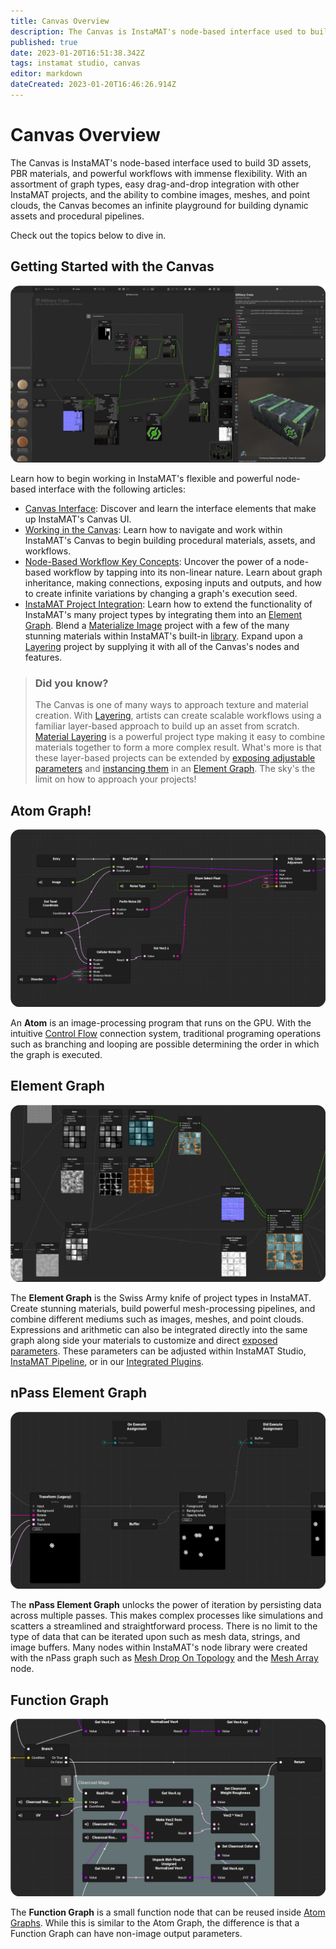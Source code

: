 ```yaml
---
title: Canvas Overview
description: The Canvas is InstaMAT's node-based interface used to build 3D assets, PBR materials, and  powerful workflows with immense flexibility.
published: true
date: 2023-01-20T16:51:38.342Z
tags: instamat studio, canvas
editor: markdown
dateCreated: 2023-01-20T16:46:26.914Z
---
```


# Canvas Overview

The Canvas is InstaMAT's node-based interface used to build 3D assets, PBR materials, and  powerful workflows with immense flexibility. With an assortment of graph types, easy drag-and-drop integration with other InstaMAT projects, and the ability to combine images, meshes, and point clouds, the Canvas becomes an infinite playground for building dynamic assets and procedural pipelines.

Check out the topics below to dive in.

## Getting Started with the Canvas

![canvas_ui_rounded_preview2.jpeg](/instamat_studio/canvas/canvas_ui_rounded_preview2.jpeg)

Learn how to begin working in InstaMAT's flexible and powerful node-based interface with the following articles:

- <a href="Getting Started with the Canvas/Canvas Interface/Canvas_Interface.html">Canvas Interface</a>: Discover and learn the interface elements that make up InstaMAT's Canvas UI.
- <a href="">Working in the Canvas</a>: Learn how to navigate and work within InstaMAT's Canvas to begin building procedural materials, assets, and workflows.
- <a href="">Node-Based Workflow Key Concepts</a>: Uncover the power of a node-based workflow by tapping into its non-linear nature. Learn about graph inheritance, making connections, exposing inputs and outputs, and how to create infinite variations by changing a graph's execution seed.
- <a href="">InstaMAT Project Integration</a>: Learn how to extend the functionality of InstaMAT's many project types by integrating them into an <a href="">Element Graph</a>. Blend a <a href="">Materialize Image</a> project with a few of the many stunning materials within InstaMAT's built-in <a href="">library</a>. Expand upon a <a href="">Layering</a> project by supplying it with all of the Canvas's nodes and features. 

> ### Did you know?
> The Canvas is one of many ways to approach texture and material creation. With <a href="">Layering</a>, artists can create scalable workflows using a familiar layer-based approach to build up an asset from scratch. <a href="">Material Layering</a> is a powerful project type making it easy to combine materials together to form a more complex result. What's more is that these layer-based projects can be extended by <a href="">exposing adjustable parameters</a> and <a href="">instancing them</a> in an <a href="">Element Graph</a>. The sky's the limit on how to approach your projects!

## Atom Graph!

![atom_rounded_preview.jpeg](/instamat_studio/canvas/atom_rounded_preview.jpeg)

An **Atom** is an image-processing program that runs on the GPU. With the intuitive <a href="">Control Flow</a> connection system, traditional programing operations such as branching and looping are possible determining the order in which the graph is executed.

## Element Graph

![element_rounded_preview.jpeg](/instamat_studio/canvas/element_rounded_preview.jpeg)

The **Element Graph** is the Swiss Army knife of project types in InstaMAT. Create stunning materials, build powerful mesh-processing pipelines, and combine different mediums such as images, meshes, and point clouds. Expressions and arithmetic can also be integrated directly into the same graph along side your materials to customize and direct <a href="">exposed parameters</a>. These parameters can be adjusted within InstaMAT Studio, <a href="">InstaMAT Pipeline</a>, or in our <a href="">Integrated Plugins</a>.

## nPass Element Graph

![npass_rounded_preview.jpeg](/instamat_studio/canvas/npass_rounded_preview.jpeg)

The **nPass Element Graph** unlocks the power of iteration by persisting data across multiple passes. This makes complex processes like simulations and scatters a streamlined and straightforward process. There is no limit to the type of data that can be iterated upon such as mesh data, strings, and image buffers. Many nodes within InstaMAT's node library were created with the nPass graph such as <a href="">Mesh Drop On Topology</a> and the <a href="">Mesh Array</a> node.

## Function Graph

![function_rounded_preview.jpeg](/instamat_studio/canvas/function_rounded_preview.jpeg)

The **Function Graph** is a small function node that can be reused inside <a href="">Atom Graphs</a>. While this is similar to the Atom Graph, the difference is that a Function Graph can have non-image output parameters.